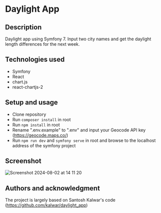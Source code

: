 # Daylight App

## Description

Daylight app using Symfony 7. Input two city names and get the daylight length differences for the next week.

## Technologies used

- Symfony
- React
- chart.js
- react-chartjs-2

## Setup and usage

- Clone repository
- Run `composer install` in root
- Run `npm install` in root
- Rename ".env.example" to ".env" and input your Geocode API key (https://geocode.maps.co/)
- Run `npm run dev` and `symfony serve` in root and browse to the localhost address of the symfony project

## Screenshot

![Screenshot 2024-08-02 at 14 11 20](https://github.com/user-attachments/assets/d8011567-55f9-44bd-afa8-885cba844dfe)

## Authors and acknowledgment

The project is largely based on Santosh Kalwar's code (https://github.com/kalwar/daylight_app)
